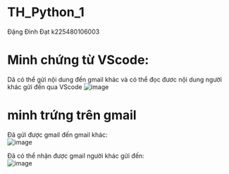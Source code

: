 # TH_Python_1  
Đặng Đình Đạt k225480106003  
#  Minh chứng từ VScode:  
Dã có thể gửi nội dung đến gmail khác và có thể đọc đươc nội dung người khác gửi đến qua VScode
![image](https://github.com/user-attachments/assets/daccb001-7545-43a5-b53e-48041a43a505)  

#  minh trứng trên gmail  
Đã gửi được gmail đến gmail khác:  
![image](https://github.com/user-attachments/assets/5b8c8a11-f918-4939-bff4-26a6bd45e98b)  

Đã có thể nhận được gmail người khác gửi đến:  
![image](https://github.com/user-attachments/assets/b4f235f3-5dda-4af5-a957-db3f40f76895)

